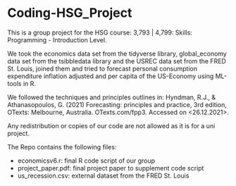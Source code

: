 # Coding-HSG_Project

This is a group project for the HSG course:
3,793 | 4,799: Skills: Programming - Introduction Level. 

We took the economics data set from the tidyverse library, global_economy data set
from the tsibbledata library and the USREC data set from the FRED St. Louis, joined them and tried to
forecast personal consumption expenditure inflation adjusted and per capita of the US-Economy using ML-tools in R.

We followed the techniques and principles outlines in:
Hyndman, R.J., & Athanasopoulos, G. (2021) Forecasting: principles and practice,
3rd edition, OTexts: Melbourne, Australia. OTexts.com/fpp3. Accessed on <26.12.2021>.

Any redistribution or copies of our code are not allowed as it is for a uni project. 

The Repo contains the following files:
- economicsv6.r: final R code script of our group
- project_paper.pdf: final project paper to supplement code script
- us_recession.csv: external dataset from the FRED St. Louis


